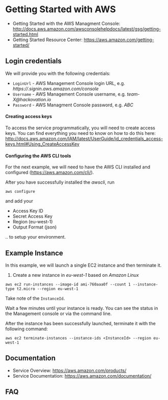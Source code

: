 Getting Started with AWS
========================
* Getting Started with the AWS Managment Console: http://docs.aws.amazon.com/awsconsolehelpdocs/latest/gsg/getting-started.html
* Getting Started Resource Center: https://aws.amazon.com/getting-started/

## Login credentials
We will provide you with the following credentials:
* `LoginUrl` - AWS Management Console login URL, e.g. _https://<account-id>.signin.aws.amazon.com/console_
* `Username` - AWS Management Console username, e.g. _team-X@hackovation.io_
* `Password` - AWS Managment Console password, e.g. _ABC_

#### Creating access keys
To access the service programmatically, you will need to create access keys. You can find everything you need to know on how to do this here: http://docs.aws.amazon.com/IAM/latest/UserGuide/id_credentials_access-keys.html#Using_CreateAccessKey

#### Configuring the AWS CLI tools
For the next example, we will need to have the AWS CLI installed and configured (https://aws.amazon.com/cli/).

After you have successfully installed the _awscli_, run
```
aws configure
```
and add your
* Access Key ID
* Secret Access Key
* Region (eu-west-1)
* Output Format (json)

.. to setup your environment.

## Example Instance

In this example, we will launch a single EC2 instance and then terminate it.

1. Create a new instance in _eu-west-1_ based on _Amazon Linux_
```
aws ec2 run-instances --image-id ami-760aaa0f --count 1 --instance-type t2.micro --region eu-west-1
```
Take note of the `InstanceId`.

Wait a few minutes until your instance is ready. You can see the status in the Management console or via the command line.

After the instance has been successfully launched, terminate it with the following command:

```
aws ec2 terminate-instances --instance-ids <InstanceId> --region eu-west-1
```

## Documentation
* Service Overview: https://aws.amazon.com/products/
* Service Documentation: https://aws.amazon.com/documentation/

## FAQ
